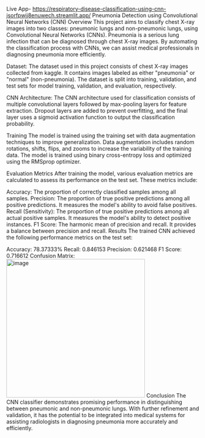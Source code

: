 Live App- https://respiratory-disease-classification-using-cnn-jsorfpwjj8enuwech.streamlit.app/
Pneumonia Detection using Convolutional Neural Networks (CNN)
Overview
This project aims to classify chest X-ray images into two classes: pneumonic lungs and non-pneumonic lungs, using Convolutional Neural Networks (CNNs). Pneumonia is a serious lung infection that can be diagnosed through chest X-ray images. By automating the classification process with CNNs, we can assist medical professionals in diagnosing pneumonia more efficiently.

Dataset:
The dataset used in this project consists of chest X-ray images collected from kaggle. It contains images labeled as either "pneumonia" or "normal" (non-pneumonia). The dataset is split into training, validation, and test sets for model training, validation, and evaluation, respectively.

CNN Architecture:
The CNN architecture used for classification consists of multiple convolutional layers followed by max-pooling layers for feature extraction. Dropout layers are added to prevent overfitting, and the final layer uses a sigmoid activation function to output the classification probability.

Training
The model is trained using the training set with data augmentation techniques to improve generalization. Data augmentation includes random rotations, shifts, flips, and zooms to increase the variability of the training data. The model is trained using binary cross-entropy loss and optimized using the RMSprop optimizer.

Evaluation Metrics
After training the model, various evaluation metrics are calculated to assess its performance on the test set. These metrics include:

Accuracy: The proportion of correctly classified samples among all samples.
Precision: The proportion of true positive predictions among all positive predictions. It measures the model's ability to avoid false positives.
Recall (Sensitivity): The proportion of true positive predictions among all actual positive samples. It measures the model's ability to detect positive instances.
F1 Score: The harmonic mean of precision and recall. It provides a balance between precision and recall.
Results
The trained CNN achieved the following performance metrics on the test set:

Accuracy: 78.37333%
Recall: 0.846153
Precision: 0.621468
F1 Score: 0.716612
Confusion Matrix:
<img width="362" alt="image" src="https://github.com/abh1shank/Respiratory-Disease-Classification-using-CNN/assets/97939389/e9f19831-0eb1-42e5-b116-df955ce0ee06">
Conclusion
The CNN classifier demonstrates promising performance in distinguishing between pneumonic and non-pneumonic lungs. With further refinement and validation, it has the potential to be integrated into medical systems for assisting radiologists in diagnosing pneumonia more accurately and efficiently.

